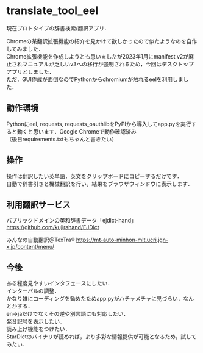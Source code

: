 # translate_tool_eel

現在プロトタイプの辞書検索/翻訳アプリ．

Chromeの某翻訳拡張機能の紹介を見かけて欲しかったので似たようなのを自作してみました．  
Chrome拡張機能を作成しようとも思いましたが2023年1月にmanifest v2が廃止されマニュアルが乏しいv3への移行が強制されるため，今回はデスクトップアプリとしました．  
ただ，GUI作成が面倒なのでPythonからchromiumが触れるeelを利用しました．

## 動作環境
Pythonにeel, requests, requests_oauthlibをPyPIから導入してapp.pyを実行すると動くと思います．Google Chromeで動作確認済み  
（後日requirements.txtもちゃんと書きたい）

## 操作
操作は翻訳したい英単語，英文をクリップボードにコピーするだけです．  
自動で辞書引きと機械翻訳を行い，結果をブラウザウィンドウに表示します．

## 利用翻訳サービス
パブリックドメインの英和辞書データ「ejdict-hand」
https://github.com/kujirahand/EJDict

みんなの自動翻訳＠TexTra®
https://mt-auto-minhon-mlt.ucri.jgn-x.jp/content/menu/

## 今後
ある程度見やすいインタフェースにしたい．  
インターバルの調整．  
かなり雑にコーディングを勧めたためapp.pyがハチャメチャに見づらい．なんとかする．  
en→jaだけでなくその逆や別言語にも対応したい．  
発音記号を表示したい．  
読み上げ機能をつけたい．  
StarDictのバイナリが読めれば，より多彩な情報提供が可能となるため，試してみたい．
